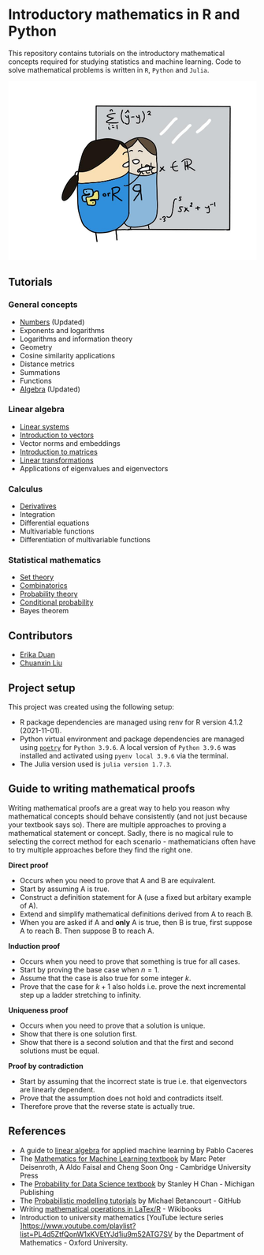 # Introductory mathematics in R and Python    
This repository contains tutorials on the introductory mathematical concepts required for studying statistics and machine learning. Code to solve mathematical problems is written in `R`, `Python` and `Julia`.      

![](./figures/repo_logo.jpg)

## Tutorials    

### General concepts  
+ [Numbers](./tutorials/numbers-introduction.md) (Updated)   
+ Exponents and logarithms  
+ Logarithms and information theory   
+ Geometry      
+ Cosine similarity applications   
+ Distance metrics    
+ Summations   
+ Functions   
+ [Algebra](./tutorials/algebra-introduction.md) (Updated)    

### Linear algebra   
+ [Linear systems](./tutorials/linear_algebra-linear_systems.md)   
+ [Introduction to vectors](./tutorials/linear_algebra-vectors.md)    
+ Vector norms and embeddings       
+ [Introduction to matrices](./tutorials/linear_algebra-matrices.md)      
+ [Linear transformations](./tutorials/linear_algebra-linear_transformations.md)      
+ Applications of eigenvalues and eigenvectors        

### Calculus   
+ [Derivatives](./tutorials/calculus-derivatives.md)   
+ Integration     
+ Differential equations      
+ Multivariable functions       
+ Differentiation of multivariable functions     
  
### Statistical mathematics    
+ [Set theory](./tutorials/set_theory-introduction.md)   
+ [Combinatorics](./tutorials/combinatorics-introduction.md)   
+ [Probability theory](./tutorials/probability-introduction.md)   
+ [Conditional probability](./tutorials/probability-conditional_probability.md)   
+ Bayes theorem    
 
## Contributors
+ [Erika Duan](https://github.com/erikaduan/)  
+ [Chuanxin Liu](https://github.com/codetrainee)   

## Project setup   
This project was created using the following setup:     
+ R package dependencies are managed using renv for R version 4.1.2 (2021-11-01).   
+ Python virtual environment and package dependencies are managed using [`poetry`](https://python-poetry.org/docs/basic-usage/) for `Python 3.9.6`. A local version of `Python 3.9.6` was installed and activated using `pyenv local 3.9.6` via the terminal.      
+ The Julia version used is `julia version 1.7.3`.    

## Guide to writing mathematical proofs    
Writing mathematical proofs are a great way to help you reason why mathematical concepts should behave consistently (and not just because your textbook says so). There are multiple approaches to proving a mathematical statement or concept. Sadly, there is no magical rule to selecting the correct method for each scenario - mathematicians often have to try multiple approaches before they find the right one.        

**Direct proof**   
+ Occurs when you need to prove that A and B are equivalent.   
+ Start by assuming A is true.   
+ Construct a definition statement for A (use a fixed but arbitary example of A).   
+ Extend and simplify mathematical definitions derived from A to reach B.   
+ When you are asked if A and **only** A is true, then B is true, first suppose A to reach B. Then suppose B to reach A.   

**Induction proof**  
+ Occurs when you need to prove that something is true for all cases.  
+ Start by proving the base case when $n = 1$.  
+ Assume that the case is also true for some integer $k$.  
+ Prove that the case for $k + 1$ also holds i.e. prove the next incremental step up a ladder stretching to infinity.  

**Uniqueness proof**  
+ Occurs when you need to prove that a solution is unique.  
+ Show that there is one solution first.   
+ Show that there is a second solution and that the first and second solutions must be equal.   

**Proof by contradiction**   
+ Start by assuming that the incorrect state is true i.e. that eigenvectors are linearly dependent.    
+ Prove that the assumption does not hold and contradicts itself.    
+ Therefore prove that the reverse state is actually true.   

## References  
+ A guide to [linear algebra](https://pabloinsente.github.io/intro-linear-algebra) for applied machine learning by Pablo Caceres
+ The [Mathematics for Machine Learning textbook](https://mml-book.github.io/book/mml-book.pdf) by Marc Peter Deisenroth, A Aldo Faisal and Cheng Soon Ong - Cambridge University Press
+ The [Probability for Data Science textbook](https://probability4datascience.com/) by Stanley H Chan - Michigan Publishing
+ The [Probabilistic modelling tutorials](https://betanalpha.github.io/writing/) by Michael Betancourt - GitHub
+ Writing [mathematical operations in LaTex/R](https://en.wikibooks.org/wiki/LaTeX/Mathematics#Fractions_and_Binomials) - Wikibooks  
+ Introduction to university mathematics [YouTube lecture series ]https://www.youtube.com/playlist?list=PL4d5ZtfQonW1xKVEtYJd1iu9m52ATG7SV by the Department of Mathematics - Oxford University.  
